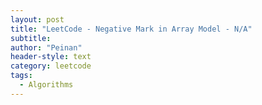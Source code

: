 ```yaml
---
layout: post
title: "LeetCode - Negative Mark in Array Model - N/A"
subtitle:
author: "Peinan"
header-style: text
category: leetcode
tags:
  - Algorithms
---
```



